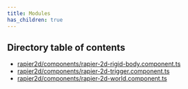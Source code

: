 ```yaml
---
title: Modules
has_children: true
---
```


<h2 class="text-delta">Directory table of contents</h2>

- [rapier2d/components/rapier-2d-rigid-body.component.ts](/gg-web-engine/modules/rapier2d/components/rapier-2d-rigid-body.component.ts)
- [rapier2d/components/rapier-2d-trigger.component.ts](/gg-web-engine/modules/rapier2d/components/rapier-2d-trigger.component.ts)
- [rapier2d/components/rapier-2d-world.component.ts](/gg-web-engine/modules/rapier2d/components/rapier-2d-world.component.ts)
